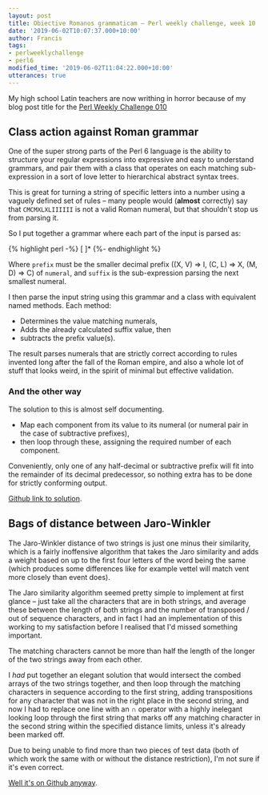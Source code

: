 ```yaml
---
layout: post
title: Obiective Romanos grammaticam – Perl weekly challenge, week 10
date: '2019-06-02T10:07:37.000+10:00'
author: Francis
tags:
- perlweeklychallenge
- perl6
modified_time: '2019-06-02T11:04:22.000+10:00'
utterances: true
---
```


My high school Latin teachers are now writhing in horror because of my blog post
title for the
[Perl Weekly Challenge 010](https://perlweeklychallenge.org/blog/perl-weekly-challenge-010/)

## Class action against Roman grammar

One of the super strong parts of the Perl 6 language is the ability to structure
your regular expressions into expressive and easy to understand grammars, and
pair them with a class that operates on each matching sub-expression in a sort
of love letter to hierarchical abstract syntax trees.

This is great for turning a string of specific letters into a number using a
vaguely defined set of rules – many people would (**almost** correctly) say that
`CMCMXLXLIIIIII` is not a valid Roman numeral, but that shouldn't stop us from
parsing it.

So I put together a grammar where each part of the input is parsed as:

{% highlight perl -%}
[ <prefix> <numeral> ]* <suffix>
{%- endhighlight %}

Where `prefix` must be the smaller decimal prefix ((X, V) ⇒ I, (C, L) ⇒ X, (M,
D) ⇒ C) of `numeral`, and `suffix` is the sub-expression parsing the next
smallest numeral.

I then parse the input string using this grammar and a class with equivalent
named methods.  Each method:
* Determines the value matching numerals,
* Adds the already calculated suffix value, then
* subtracts the prefix value(s).

The result parses numerals that are strictly correct according to rules invented
long after the fall of the Roman empire, and also a whole lot of stuff that
looks weird, in the spirit of minimal but effective validation.

### And the other way

The solution to this is almost self documenting.

* Map each component from its value to its numeral (or numeral pair in the case of subtractive prefixes),
* then loop through these, assigning the required number of each component.

Conveniently, only one of any half-decimal or subtractive prefix will fit into
the remainder of its decimal predecessor, so nothing extra has to be done for
strictly conforming output.

[Github link to solution](https://github.com/manwar/perlweeklychallenge-club/blob/master/challenge-010/fjwhittle/perl6/ch-1.p6).

## Bags of distance between Jaro-Winkler

The Jaro-Winkler distance of two strings is just one minus their similarity,
which is a fairly inoffensive algorithm that takes the Jaro similarity and adds
a weight based on up to the first four letters of the word being the same (which
produces some differences like for example vettel will match vent more closely
than event does).

The Jaro similarity algorithm seemed pretty simple to implement at first glance
– just take all the characters that are in both strings, and average these
between the length of both strings and the number of transposed / out of
sequence characters, and in fact I had an implementation of this working to my
satisfaction before I realised that I'd missed something important.

The matching characters cannot be more than half the length of the longer of the
two strings away from each other.

I *had* put together an elegant solution that would intersect the combed arrays
of the two strings together, and then loop through the matching characters in
sequence according to the first string, adding transpositions for any character
that was not in the right place in the second string, and now I had to replace
one line with an ∩ operator with a highly inelegant looking loop through the
first string that marks off any matching character in the second string within
the specified distance limits, unless it's already been marked off.

Due to being unable to find more than two pieces of test data (both of which work the
same with or without the distance restriction), I'm not sure if it's even
correct.

[Well it's on Github anyway](https://github.com/manwar/perlweeklychallenge-club/blob/master/challenge-010/fjwhittle/perl6/ch-2.p6).
